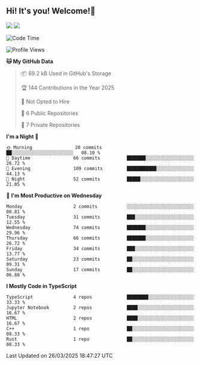 ## Hi! It's you! Welcome!👋
<p align="left">
  <img src="https://github-readme-stats.vercel.app/api/top-langs/?username=Shanshuimei&theme=transparent&hide_border=true" />
  <img src="https://github-readme-stats.vercel.app/api/wakatime?username=Shanshuimei&theme=transparent&hide_border=true&layout=compact&langs_count=22" />
</p>

<!--START_SECTION:waka-->
![Code Time](http://img.shields.io/badge/Code%20Time-201%20hrs%203%20mins-blue)

![Profile Views](http://img.shields.io/badge/Profile%20Views-1-blue)

**🐱 My GitHub Data** 

> 📦 69.2 kB Used in GitHub's Storage 
 > 
> 🏆 144 Contributions in the Year 2025
 > 
> 🚫 Not Opted to Hire
 > 
> 📜 6 Public Repositories 
 > 
> 🔑 7 Private Repositories 
 > 
**I'm a Night 🦉** 

```text
🌞 Morning                20 commits          ██░░░░░░░░░░░░░░░░░░░░░░░   08.10 % 
🌆 Daytime                66 commits          ███████░░░░░░░░░░░░░░░░░░   26.72 % 
🌃 Evening                109 commits         ███████████░░░░░░░░░░░░░░   44.13 % 
🌙 Night                  52 commits          █████░░░░░░░░░░░░░░░░░░░░   21.05 % 
```
📅 **I'm Most Productive on Wednesday** 

```text
Monday                   2 commits           ░░░░░░░░░░░░░░░░░░░░░░░░░   00.81 % 
Tuesday                  31 commits          ███░░░░░░░░░░░░░░░░░░░░░░   12.55 % 
Wednesday                74 commits          ███████░░░░░░░░░░░░░░░░░░   29.96 % 
Thursday                 66 commits          ███████░░░░░░░░░░░░░░░░░░   26.72 % 
Friday                   34 commits          ███░░░░░░░░░░░░░░░░░░░░░░   13.77 % 
Saturday                 23 commits          ██░░░░░░░░░░░░░░░░░░░░░░░   09.31 % 
Sunday                   17 commits          ██░░░░░░░░░░░░░░░░░░░░░░░   06.88 % 
```


**I Mostly Code in TypeScript** 

```text
TypeScript               4 repos             ████████░░░░░░░░░░░░░░░░░   33.33 % 
Jupyter Notebook         2 repos             ████░░░░░░░░░░░░░░░░░░░░░   16.67 % 
HTML                     2 repos             ████░░░░░░░░░░░░░░░░░░░░░   16.67 % 
C++                      1 repo              ██░░░░░░░░░░░░░░░░░░░░░░░   08.33 % 
Rust                     1 repo              ██░░░░░░░░░░░░░░░░░░░░░░░   08.33 % 
```




 Last Updated on 26/03/2025 18:47:27 UTC
<!--END_SECTION:waka-->
